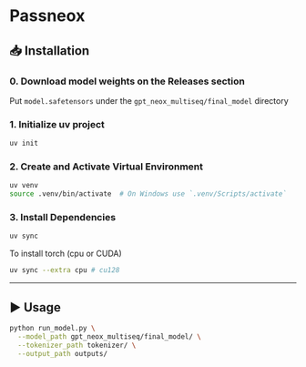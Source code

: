 # Passneox

## 📥 Installation

###  0. Download model weights on the Releases section

Put `model.safetensors` under the `gpt_neox_multiseq/final_model` directory 

### 1. Initialize uv project
```bash
uv init
```

### 2. Create and Activate Virtual Environment

```bash
uv venv
source .venv/bin/activate  # On Windows use `.venv/Scripts/activate`
```

### 3. Install Dependencies

```bash
uv sync 
```

To install torch (cpu or CUDA)
```bash
uv sync --extra cpu # cu128
```

---

## ▶️ Usage
```bash
python run_model.py \
  --model_path gpt_neox_multiseq/final_model/ \
  --tokenizer_path tokenizer/ \
  --output_path outputs/
```